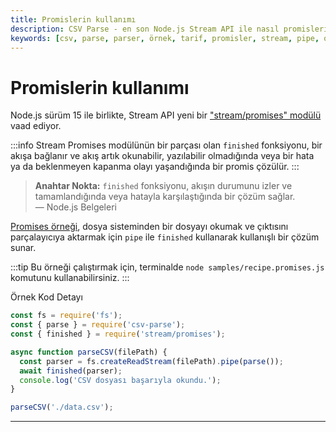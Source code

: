 ```yaml
---
title: Promislerin kullanımı
description: CSV Parse - en son Node.js Stream API ile nasıl promislerin kullanılacağını. Bu içerikte, Node.js için Stream Promises modülünün kullanımı ve bu modülün sunduğu faydalar ele alınmaktadır.
keywords: [csv, parse, parser, örnek, tarif, promisler, stream, pipe, oku, async]
---
```


# Promislerin kullanımı

Node.js sürüm 15 ile birlikte, Stream API yeni bir ["stream/promises" modülü](https://nodejs.org/api/stream.html#stream_streams_promises_api) vaad ediyor.

:::info
Stream Promises modülünün bir parçası olan `finished` fonksiyonu, bir akışa bağlanır ve akış artık okunabilir, yazılabilir olmadığında veya bir hata ya da beklenmeyen kapanma olayı yaşandığında bir promis çözülür.
:::

> **Anahtar Nokta:** `finished` fonksiyonu, akışın durumunu izler ve tamamlandığında veya hatayla karşılaştığında bir çözüm sağlar.  
> — Node.js Belgeleri

[Promises örneği](https://github.com/adaltas/node-csv/blob/master/packages/csv-parse/samples/recipe.promises.js), dosya sisteminden bir dosyayı okumak ve çıktısını parçalayıcıya aktarmak için `pipe` ile `finished` kullanarak kullanışlı bir çözüm sunar.

:::tip
Bu örneği çalıştırmak için, terminalde `node samples/recipe.promises.js` komutunu kullanabilirsiniz.
:::


Örnek Kod Detayı

```javascript
const fs = require('fs');
const { parse } = require('csv-parse');
const { finished } = require('stream/promises');

async function parseCSV(filePath) {
  const parser = fs.createReadStream(filePath).pipe(parse());
  await finished(parser);
  console.log('CSV dosyası başarıyla okundu.');
}

parseCSV('./data.csv');
```



---